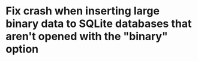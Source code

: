 # Fix crash when inserting large binary data to SQLite databases that aren't opened with the "binary" option
